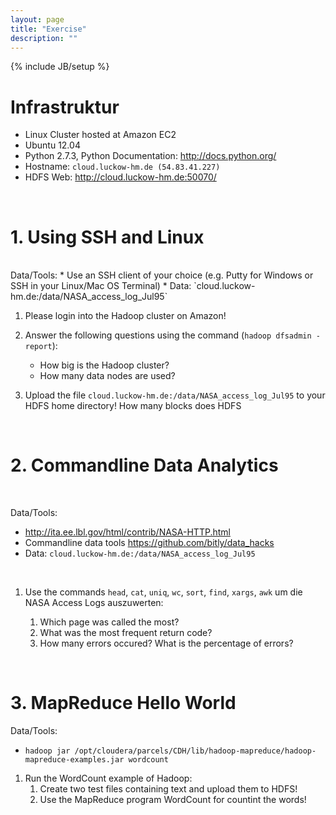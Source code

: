 ```yaml
---
layout: page
title: "Exercise"
description: ""
---
```

{% include JB/setup %}



# Infrastruktur

* Linux Cluster hosted at Amazon EC2
* Ubuntu 12.04
* Python 2.7.3, Python Documentation: <http://docs.python.org/>
* Hostname: `cloud.luckow-hm.de (54.83.41.227)`
* HDFS Web: <http://cloud.luckow-hm.de:50070/>


<br/>

# 1. Using SSH and Linux
<br/>
Data/Tools:
* Use an SSH client of your choice (e.g. Putty for Windows or SSH in your Linux/Mac OS Terminal)
* Data: `cloud.luckow-hm.de:/data/NASA_access_log_Jul95`


1. Please login into the Hadoop cluster on Amazon!

1. Answer the following questions using the command (`hadoop dfsadmin -report`):
    * How big is the Hadoop cluster?
    * How many data nodes are used?
    		
	
1. Upload the file `cloud.luckow-hm.de:/data/NASA_access_log_Jul95` to your HDFS home directory! How many blocks does HDFS

<br/>


# 2. Commandline Data Analytics
<br/>  

Data/Tools:
* <http://ita.ee.lbl.gov/html/contrib/NASA-HTTP.html>
* Commandline data tools <https://github.com/bitly/data_hacks>
* Data: `cloud.luckow-hm.de:/data/NASA_access_log_Jul95`
<br/> 

1. Use the commands `head`, `cat`, `uniq`, `wc`, `sort`, `find`, `xargs`, `awk` um die NASA Access Logs auszuwerten:

	1. Which page was called the most?
 	1. What was the most frequent return code?
	1. How many errors occured? What is the percentage of errors?

<br/> 
	
# 3. MapReduce Hello World

Data/Tools:
* `hadoop jar /opt/cloudera/parcels/CDH/lib/hadoop-mapreduce/hadoop-mapreduce-examples.jar wordcount`

1. Run the WordCount example of Hadoop:
	1. Create two test files containing text and upload them to HDFS!
	1. Use the MapReduce program WordCount for countint the words!


